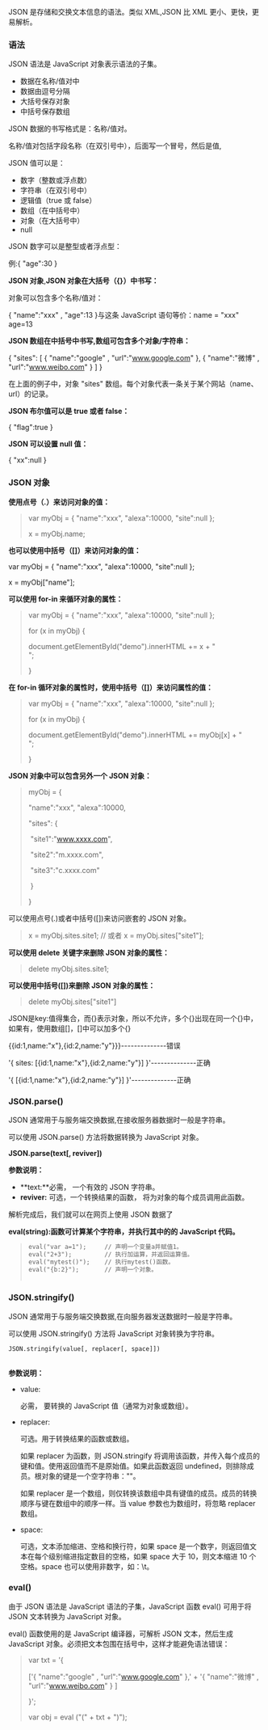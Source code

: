 JSON 是存储和交换文本信息的语法。类似 XML,JSON 比 XML 更小、更快，更易解析。

### 语法

JSON 语法是 JavaScript 对象表示语法的子集。

- 数据在名称/值对中
- 数据由逗号分隔
- 大括号保存对象
- 中括号保存数组

JSON 数据的书写格式是：名称/值对。

名称/值对包括字段名称（在双引号中），后面写一个冒号，然后是值,

JSON 值可以是：

- 数字（整数或浮点数）
- 字符串（在双引号中）
- 逻辑值（true 或 false）
- 数组（在中括号中）
- 对象（在大括号中）
- null

JSON 数字可以是整型或者浮点型：

   例:{ "age":30 }

**JSON 对象**,**JSON 对象在大括号（{}）中书写：**

对象可以包含多个名称/值对：

{ "name":"xxx" , "age":13 }与这条 JavaScript 语句等价：name = "xxx" age=13

**JSON 数组在中括号中书写,数组可包含多个对象/字符串：**

{ "sites": [ { "name":"google" , "url":"www.google.com" }, { "name":"微博" , "url":"www.weibo.com" } ] }

在上面的例子中，对象 "sites" 数组。每个对象代表一条关于某个网站（name、url）的记录。

**JSON 布尔值可以是 true 或者 false：**

{ "flag":true }

**JSON 可以设置 null 值：**

{ "xx":null }

### JSON 对象

**使用点号（.）来访问对象的值：**

> var myObj = { "name":"xxx", "alexa":10000, "site":null };
>
> x = myObj.name;

**也可以使用中括号（[]）来访问对象的值：**

var myObj = { "name":"xxx", "alexa":10000, "site":null };

x = myObj["name"];

**可以使用 for-in 来循环对象的属性：**

> var myObj = { "name":"xxx", "alexa":10000, "site":null };
>
> for (x in myObj) {
>
>    document.getElementById("demo").innerHTML += x + "<br>";
>
> }

**在 for-in 循环对象的属性时，使用中括号（[]）来访问属性的值：**

> var myObj = { "name":"xxx", "alexa":10000, "site":null };
>
> for (x in myObj) {
>
>    document.getElementById("demo").innerHTML += myObj[x] + "<br>";
>
> }

**JSON 对象中可以包含另外一个 JSON 对象：**

> myObj = {
>
> "name":"xxx", "alexa":10000,
>
> "sites": { 
>
> ​        "site1":"www.xxxx.com",
>
> ​        "site2":"m.xxxx.com",
>
> ​        "site3":"c.xxxx.com"
>
> ​       }
>
> }

可以使用点号(.)或者中括号([])来访问嵌套的 JSON 对象。

> x = myObj.sites.site1; // 或者 x = myObj.sites["site1"];

**可以使用 delete 关键字来删除 JSON 对象的属性：**

> delete myObj.sites.site1;

**可以使用中括号([])来删除 JSON 对象的属性：**

> delete myObj.sites["site1"]

JSON是key:值得集合，而{}表示对象，所以不允许，多个{}出现在同一个{}中，如果有，使用数组[]，[]中可以加多个{}

{{id:1,name:"x"},{id:2,name:"y"}}}--------------错误

'{ sites: [{id:1,name:"x"},{id:2,name:"y"}] }'--------------正确

'{ [{id:1,name:"x"},{id:2,name:"y"}] }'--------------正确

### JSON.parse()

JSON 通常用于与服务端交换数据,在接收服务器数据时一般是字符串。

可以使用 JSON.parse() 方法将数据转换为 JavaScript 对象。

**JSON.parse(text[, reviver])**

**参数说明：**

- **text:**必需， 一个有效的 JSON 字符串。
- **reviver:** 可选，一个转换结果的函数， 将为对象的每个成员调用此函数。

解析完成后，我们就可以在网页上使用 JSON 数据了

**eval(string):函数可计算某个字符串，并执行其中的的 JavaScript 代码。**

> ```html
> eval("var a=1");     // 声明一个变量a并赋值1。
> eval("2+3");         // 执行加运算，并返回运算值。
> eval("mytest()");    // 执行mytest()函数。
> eval("{b:2}");       // 声明一个对象。
> ```
>
> ![点击并拖拽以移动](data:image/gif;base64,R0lGODlhAQABAPABAP///wAAACH5BAEKAAAALAAAAAABAAEAAAICRAEAOw==)

### JSON.stringify()

JSON 通常用于与服务端交换数据,在向服务器发送数据时一般是字符串。

可以使用 JSON.stringify() 方法将 JavaScript 对象转换为字符串。

```html
JSON.stringify(value[, replacer[, space]])
```

![点击并拖拽以移动](data:image/gif;base64,R0lGODlhAQABAPABAP///wAAACH5BAEKAAAALAAAAAABAAEAAAICRAEAOw==)

**参数说明：**

- value:

  必需， 要转换的 JavaScript 值（通常为对象或数组）。

- replacer:

  可选。用于转换结果的函数或数组。

  如果 replacer 为函数，则 JSON.stringify 将调用该函数，并传入每个成员的键和值。使用返回值而不是原始值。如果此函数返回 undefined，则排除成员。根对象的键是一个空字符串：""。

  如果 replacer 是一个数组，则仅转换该数组中具有键值的成员。成员的转换顺序与键在数组中的顺序一样。当 value 参数也为数组时，将忽略 replacer 数组。

- space:

  可选，文本添加缩进、空格和换行符，如果 space 是一个数字，则返回值文本在每个级别缩进指定数目的空格，如果 space 大于 10，则文本缩进 10 个空格。space 也可以使用非数字，如：\t。

### eval()

由于 JSON 语法是 JavaScript 语法的子集，JavaScript 函数 eval() 可用于将 JSON 文本转换为 JavaScript 对象。

eval() 函数使用的是 JavaScript 编译器，可解析 JSON 文本，然后生成 JavaScript 对象。必须把文本包围在括号中，这样才能避免语法错误：

> var txt = '{
>
> ['{ "name":"google" , "url":"www.google.com" },' + '{ "name":"微博" , "url":"www.weibo.com" } ]
>
> }';
>
> var obj = eval ("(" + txt + ")");